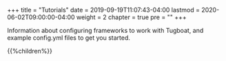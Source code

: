 +++
title = "Tutorials"
date = 2019-09-19T11:07:43-04:00
lastmod = 2020-06-02T09:00:00-04:00
weight = 2
chapter = true
pre = ""
+++

Information about configuring frameworks to work with Tugboat, and example config.yml files to get you started.

{{%children%}}
